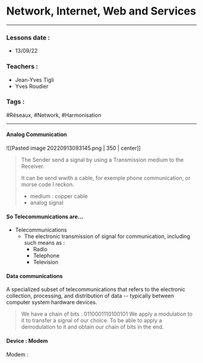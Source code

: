 # Network, Internet, Web and Services
---
### Lessons date :
- 13/09/22

### Teachers :
- Jean-Yves Tigli
- Yves Roudier

### Tags :
#Réseaux, #Network, #Harmonisation

---

#### Analog Communication

![[Pasted image 20220913093145.png | 350 | center]]

> The Sender send a signal by using a Transmission medium to the Receiver.
> 
> It can be send wwith a cable, for exemple phone communication, or morse code I reckon.
> - medium : copper cable
> - analog signal

#### So Telecommunications are...

- Telecommunications
	- The electronic transmission of signal for communication, including such means as :
		- Radio
		- Telephone
		- Television

#### Data communications

A specialized subset of telecommunications that refers to the electronic collection, processing, and distribution of data -- typically between computer system hardware devices.

> We have a chain of bits : 0110001110100101
> We apply a modulation to it to transfer a signal of our choice.
> To be able to apply a demodulation to it and obtain our chain of bits in the end.

#### Device : Modem

Modem : 







